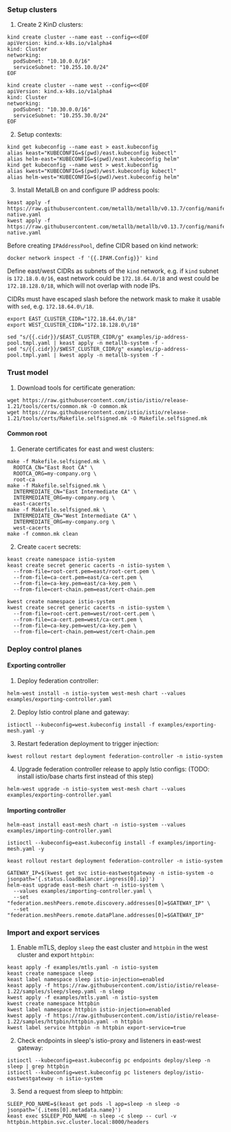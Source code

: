 ### Setup clusters

1. Create 2 KinD clusters:
```shell
kind create cluster --name east --config=<<EOF
apiVersion: kind.x-k8s.io/v1alpha4
kind: Cluster
networking:
  podSubnet: "10.10.0.0/16"
  serviceSubnet: "10.255.10.0/24"
EOF
```
```shell
kind create cluster --name west --config=<<EOF
apiVersion: kind.x-k8s.io/v1alpha4
kind: Cluster
networking:
  podSubnet: "10.30.0.0/16"
  serviceSubnet: "10.255.30.0/24"
EOF
```

2. Setup contexts:
```shell
kind get kubeconfig --name east > east.kubeconfig
alias keast="KUBECONFIG=$(pwd)/east.kubeconfig kubectl"
alias helm-east="KUBECONFIG=$(pwd)/east.kubeconfig helm"
kind get kubeconfig --name west > west.kubeconfig
alias kwest="KUBECONFIG=$(pwd)/west.kubeconfig kubectl"
alias helm-west="KUBECONFIG=$(pwd)/west.kubeconfig helm"
```

3. Install MetalLB on and configure IP address pools:
```shell
keast apply -f https://raw.githubusercontent.com/metallb/metallb/v0.13.7/config/manifests/metallb-native.yaml
kwest apply -f https://raw.githubusercontent.com/metallb/metallb/v0.13.7/config/manifests/metallb-native.yaml
```
Before creating `IPAddressPool`, define CIDR based on kind network:
```shell
docker network inspect -f '{{.IPAM.Config}}' kind
```
Define east/west CIDRs as subnets of the `kind` network, e.g. if `kind` subnet is `172.18.0.0/16`,
east network could be `172.18.64.0/18` and west could be `172.18.128.0/18`, which will not overlap with node IPs.

CIDRs must have escaped slash before the network mask to make it usable with `sed`, e.g. `172.18.64.0\/18`.
```shell
export EAST_CLUSTER_CIDR="172.18.64.0\/18"
export WEST_CLUSTER_CIDR="172.18.128.0\/18"
```
```shell
sed "s/{{.cidr}}/$EAST_CLUSTER_CIDR/g" examples/ip-address-pool.tmpl.yaml | keast apply -n metallb-system -f -
sed "s/{{.cidr}}/$WEST_CLUSTER_CIDR/g" examples/ip-address-pool.tmpl.yaml | kwest apply -n metallb-system -f -
```

### Trust model

1. Download tools for certificate generation:
```shell
wget https://raw.githubusercontent.com/istio/istio/release-1.21/tools/certs/common.mk -O common.mk
wget https://raw.githubusercontent.com/istio/istio/release-1.21/tools/certs/Makefile.selfsigned.mk -O Makefile.selfsigned.mk
```

#### Common root

1. Generate certificates for east and west clusters:
```shell
make -f Makefile.selfsigned.mk \
  ROOTCA_CN="East Root CA" \
  ROOTCA_ORG=my-company.org \
  root-ca
make -f Makefile.selfsigned.mk \
  INTERMEDIATE_CN="East Intermediate CA" \
  INTERMEDIATE_ORG=my-company.org \
  east-cacerts
make -f Makefile.selfsigned.mk \
  INTERMEDIATE_CN="West Intermediate CA" \
  INTERMEDIATE_ORG=my-company.org \
  west-cacerts
make -f common.mk clean
```

2. Create `cacert` secrets:
```shell
keast create namespace istio-system
keast create secret generic cacerts -n istio-system \
  --from-file=root-cert.pem=east/root-cert.pem \
  --from-file=ca-cert.pem=east/ca-cert.pem \
  --from-file=ca-key.pem=east/ca-key.pem \
  --from-file=cert-chain.pem=east/cert-chain.pem
```
```shell
kwest create namespace istio-system
kwest create secret generic cacerts -n istio-system \
  --from-file=root-cert.pem=west/root-cert.pem \
  --from-file=ca-cert.pem=west/ca-cert.pem \
  --from-file=ca-key.pem=west/ca-key.pem \
  --from-file=cert-chain.pem=west/cert-chain.pem
```

### Deploy control planes

#### Exporting controller
1. Deploy federation controller:
```shell
helm-west install -n istio-system west-mesh chart --values examples/exporting-controller.yaml
```
2. Deploy Istio control plane and gateway:
```shell
istioctl --kubeconfig=west.kubeconfig install -f examples/exporting-mesh.yaml -y
```
3. Restart federation deployment to trigger injection:
```shell
kwest rollout restart deployment federation-controller -n istio-system
```
4. Upgrade federation controller release to apply Istio configs: (TODO: install istio/base charts first instead of this step)
```shell
helm-west upgrade -n istio-system west-mesh chart --values examples/exporting-controller.yaml
```

#### Importing controller
```shell
helm-east install east-mesh chart -n istio-system --values examples/importing-controller.yaml
```
```shell
istioctl --kubeconfig=east.kubeconfig install -f examples/importing-mesh.yaml -y
```
```shell
keast rollout restart deployment federation-controller -n istio-system
```
```shell
GATEWAY_IP=$(kwest get svc istio-eastwestgateway -n istio-system -o jsonpath='{.status.loadBalancer.ingress[0].ip}')
helm-east upgrade east-mesh chart -n istio-system \
  --values examples/importing-controller.yaml \
  --set "federation.meshPeers.remote.discovery.addresses[0]=$GATEWAY_IP" \
  --set "federation.meshPeers.remote.dataPlane.addresses[0]=$GATEWAY_IP"
```

### Import and export services

1. Enable mTLS, deploy `sleep` the east cluster and `httpbin` in the west cluster and export `httpbin`:
```shell
keast apply -f examples/mtls.yaml -n istio-system
keast create namespace sleep
keast label namespace sleep istio-injection=enabled
keast apply -f https://raw.githubusercontent.com/istio/istio/release-1.22/samples/sleep/sleep.yaml -n sleep
kwest apply -f examples/mtls.yaml -n istio-system
kwest create namespace httpbin
kwest label namespace httpbin istio-injection=enabled
kwest apply -f https://raw.githubusercontent.com/istio/istio/release-1.22/samples/httpbin/httpbin.yaml -n httpbin
kwest label service httpbin -n httpbin export-service=true
```

2. Check endpoints in sleep's istio-proxy and listeners in east-west gateway:
```shell
istioctl --kubeconfig=east.kubeconfig pc endpoints deploy/sleep -n sleep | grep httpbin
istioctl --kubeconfig=west.kubeconfig pc listeners deploy/istio-eastwestgateway -n istio-system
```

3. Send a request from sleep to httpbin:
```shell
SLEEP_POD_NAME=$(keast get pods -l app=sleep -n sleep -o jsonpath='{.items[0].metadata.name}')
keast exec $SLEEP_POD_NAME -n sleep -c sleep -- curl -v httpbin.httpbin.svc.cluster.local:8000/headers
```
